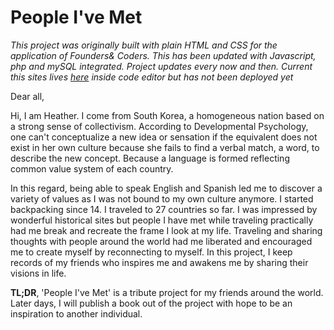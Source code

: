 # People I've Met

_This project was originally built with plain HTML and CSS for the application of Founders& Coders.
This has been updated with Javascript, php and mySQL integrated. Project updates every now and then. Current this sites lives [here](http://pim-yhk7830329.codeanyapp.com/public/index.php) inside code editor but has not been deployed yet_ 

Dear all,

Hi, I am Heather. I come from South Korea, a homogeneous nation based on a strong sense of collectivism.
According to Developmental Psychology, one can't conceptualize a new idea or sensation if the equivalent does not exist in her own culture because she fails to find a verbal match, a word, to describe the new concept. Because a language is formed reflecting common value system of each country.

In this regard, being able to speak English and Spanish led me to discover a variety of values as I was not bound to my own culture anymore.
I started backpacking since 14. I traveled to 27 countries so far. I was impressed by wonderful historical sites but people I have met while traveling practically had me break and recreate the frame I look at my life. Traveling and sharing thoughts with people around the world had me liberated and encouraged me to create myself by reconnecting to myself.
In this project, I keep records of my friends who inspires me and awakens me by sharing their visions in life.

<strong>TL;DR</strong>, 'People I've Met' is a tribute project for my friends around the world. Later days, I will publish a book out of the project with hope to be an inspiration to another individual.
